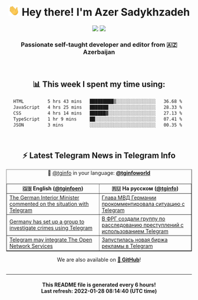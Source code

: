 <div align="center">
	<div>
		<h1>
      <img src="./assets/hi.gif" width="30px"> Hey there! I'm Azer Sadykhzadeh
    </h1>
    <img height="18" src="https://komarev.com/ghpvc/?username=sadykhzadeh&label=Views&color=2081c1&style=flat-square" />
		<a href="https://wakatime.com/@Azer"> <img height="18" src="https://wakatime.com/badge/user/f80ae27a-c328-426f-a381-bc84136e2dd6.svg" /> </a>
    <h3>
      Passionate self-taught developer and editor from 🇦🇿 Azerbaijan
    </h3>
  </div>
  <br>

<h2>📊 This week I spent my time using:</h2>

<!--START_SECTION:waka-->
```text
HTML         5 hrs 43 mins   █████████▒░░░░░░░░░░░░░░░   36.68 % 
JavaScript   4 hrs 25 mins   ███████░░░░░░░░░░░░░░░░░░   28.33 % 
CSS          4 hrs 14 mins   ██████▓░░░░░░░░░░░░░░░░░░   27.13 % 
TypeScript   1 hr 9 mins     ██░░░░░░░░░░░░░░░░░░░░░░░   07.41 % 
JSON         3 mins          ░░░░░░░░░░░░░░░░░░░░░░░░░   00.35 % 
```
<!--END_SECTION:waka-->

<br>

<h2>⚡️ Latest Telegram News in Telegram Info</h2>
  <table border>
		<tr>
			<th width="50%">🇬🇧 English (<a href="https://t.me/tginfoen">@tginfoen</a>)</th>
			<th>🇷🇺 На русском (<a href="https://t.me/tginfo">@tginfo</a>)</th>
		</tr>
		<caption>🚩 <a href="https://t.me/tginfo">@tginfo</a> in your language: <a href="https://t.me/tginfoworld"><b>@tginfoworld</b></a><caption/>
  <tr><td><a href="https://t.me/tginfoen/1349">The German Interior Minister commented on the situation with Telegram</a></td>
    <td><a href="https://t.me/tginfo/3224">Глава МВД Германии прокомментировала ситуацию с Telegram</a></td></tr><tr><td><a href="https://t.me/tginfoen/1348">Germany has set up a group to investigate crimes using Telegram</a></td>
    <td><a href="https://t.me/tginfo/3223">В ФРГ создали группу по расследованию преступлений с использованием Telegram</a></td></tr><tr><td><a href="https://t.me/tginfoen/1347">Telegram may integrate The Open Network Services</a></td>
    <td><a href="https://t.me/tginfo/3222">Запустилась новая биржа рекламы в Telegram</a></td></tr>
</table>
We are also available on <a href="https://github.com/tginfo"><b>🐙 GitHub</b></a>!
</div>

<br>
<hr>
<h4 align="center">This README file is generated <b>every 6 hours</b>!</br>Last refresh: <b>2022-01-28 08:14:40 (UTC time)</b></h4>

